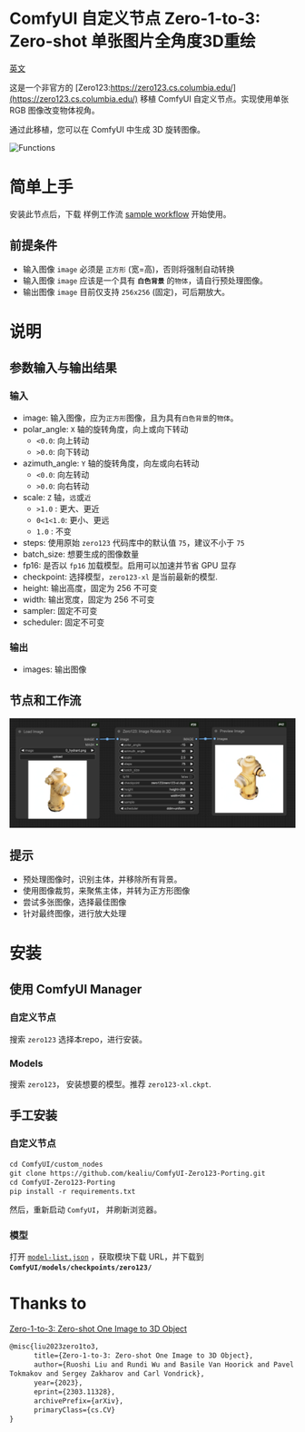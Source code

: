 # ComfyUI 自定义节点 Zero-1-to-3: Zero-shot 单张图片全角度3D重绘

[英文](README.md)

这是一个非官方的 [Zero123:https://zero123.cs.columbia.edu/](https://zero123.cs.columbia.edu/) 移植 ComfyUI 自定义节点。实现使用单张 RGB 图像改变物体视角。

通过此移植，您可以在 ComfyUI 中生成 3D 旋转图像。

![Functions](https://github.com/cvlab-columbia/zero123/blob/main/teaser.png)

# 简单上手

安装此节点后，下载 样例工作流 [sample workflow](sample/simple_workflow.json) 开始使用。

## 前提条件

- 输入图像 `image` 必须是 `正方形` (宽=高)，否则将强制自动转换
- 输入图像 `image` 应该是一个具有 **`白色背景`** 的`物体`，请自行预处理图像。
- 输出图像 `image` 目前仅支持 `256x256` (固定)，可后期放大。

# 说明

## 参数输入与输出结果

### 输入

- image: 输入图像，应为`正方形`图像，且为具有`白色背景`的`物体`。
- polar_angle: `X` 轴的旋转角度，向上或向下转动
    - `<0.0`: 向上转动
    - `>0.0`: 向下转动
- azimuth_angle: `Y` 轴的旋转角度，向左或向右转动
    - `<0.0`: 向左转动
    - `>0.0`: 向右转动
- scale: `Z` 轴，`远`或`近`
    - `>1.0` : 更大、更近
    - `0<1<1.0`: 更小、更远
    - `1.0` : 不变
- steps: 使用原始 `zero123` 代码库中的默认值 `75`，建议不小于 `75`
- batch_size: 想要生成的图像数量
- fp16: 是否以 `fp16` 加载模型。启用可以加速并节省 GPU 显存
- checkpoint: 选择模型，`zero123-xl` 是当前最新的模型.
- height: 输出高度，固定为 256 不可变
- width: 输出宽度，固定为 256 不可变
- sampler: 固定不可变
- scheduler: 固定不可变

### 输出

- images: 输出图像

## 节点和工作流

![simple workflow](images/Zero123-Simple.png)

## 提示

- 预处理图像时，识别主体，并移除所有背景。
- 使用图像裁剪，来聚焦主体，并转为正方形图像
- 尝试多张图像，选择最佳图像
- 针对最终图像，进行放大处理

# 安装

## 使用 ComfyUI Manager

### 自定义节点

搜索 `zero123` 选择本repo，进行安装。

### Models

搜索 `zero123`， 安装想要的模型。推荐 `zero123-xl.ckpt`.

## 手工安装

### 自定义节点

```
cd ComfyUI/custom_nodes
git clone https://github.com/kealiu/ComfyUI-Zero123-Porting.git
cd ComfyUI-Zero123-Porting
pip install -r requirements.txt
```

然后，重新启动 `ComfyUI`， 并刷新浏览器。

### 模型

打开 [`model-list.json`](model-list.json) ，获取模块下载 URL，并下载到 **`ComfyUI/models/checkpoints/zero123/`**

# Thanks to

[Zero-1-to-3: Zero-shot One Image to 3D Object](https://github.com/cvlab-columbia/zero123)

```
@misc{liu2023zero1to3,
      title={Zero-1-to-3: Zero-shot One Image to 3D Object}, 
      author={Ruoshi Liu and Rundi Wu and Basile Van Hoorick and Pavel Tokmakov and Sergey Zakharov and Carl Vondrick},
      year={2023},
      eprint={2303.11328},
      archivePrefix={arXiv},
      primaryClass={cs.CV}
}
```

